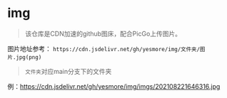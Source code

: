 # img

> 该仓库是CDN加速的github图床，配合PicGo上传图片。

图片地址参考：
`https://cdn.jsdelivr.net/gh/yesmore/img/文件夹/图片.jpg(png) `

> `文件夹`对应main分支下的文件夹

例：https://cdn.jsdelivr.net/gh/yesmore/img/imgs/202108221646316.jpg
